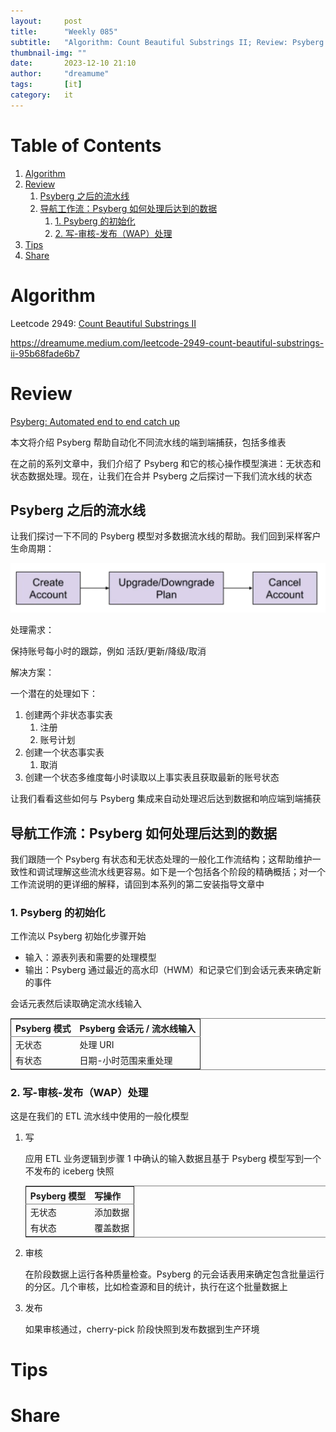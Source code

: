 ```yaml
---
layout:     post
title:      "Weekly 085"
subtitle:   "Algorithm: Count Beautiful Substrings II; Review: Psyberg: Automated end to end catch up; Tips: ; Share: "
thumbnail-img: ""
date:       2023-12-10 21:10
author:     "dreamume"
tags: 		[it]
category:   it
---
```

<head>
    <script src="https://cdn.mathjax.org/mathjax/latest/MathJax.js?config=TeX-AMS-MML_HTMLorMML" type="text/javascript"></script>
    <script type="text/x-mathjax-config">
        MathJax.Hub.Config({
            tex2jax: {
            skipTags: ['script', 'noscript', 'style', 'textarea', 'pre'],
            inlineMath: [['$','$']]
            }
        });
    </script>
</head>

# Table of Contents

1.  [Algorithm](#org9b3888b)
2.  [Review](#org805e930)
    1.  [Psyberg 之后的流水线](#orgad550f7)
    2.  [导航工作流：Psyberg 如何处理后达到的数据](#orge8c1242)
        1.  [1. Psyberg 的初始化](#org58ceeaf)
        2.  [2. 写-审核-发布（WAP）处理](#org9d65f38)
3.  [Tips](#org1a7fad1)
4.  [Share](#org90f2fbb)


<a id="org9b3888b"></a>

# Algorithm

Leetcode 2949: [Count Beautiful Substrings II](https://leetcode.com/problems/count-beautiful-substrings-ii/)

<https://dreamume.medium.com/leetcode-2949-count-beautiful-substrings-ii-95b68fade6b7>


<a id="org805e930"></a>

# Review

[Psyberg: Automated end to end catch up](https://netflixtechblog.com/3-psyberg-automated-end-to-end-catch-up-260fbe366fe2)

本文将介绍 Psyberg 帮助自动化不同流水线的端到端捕获，包括多维表

在之前的系列文章中，我们介绍了 Psyberg 和它的核心操作模型演进：无状态和状态数据处理。现在，让我们在合并 Psyberg 之后探讨一下我们流水线的状态


<a id="orgad550f7"></a>

## Psyberg 之后的流水线

让我们探讨一下不同的 Psyberg 模型对多数据流水线的帮助。我们回到采样客户生命周期：

![img](../img/psyberg_sample_customer_lifecycle.webp)

处理需求：

保持账号每小时的跟踪，例如 活跃/更新/降级/取消

解决方案：

一个潜在的处理如下：

1.  创建两个非状态事实表
    1.  注册
    2.  账号计划
2.  创建一个状态事实表
    1.  取消
3.  创建一个状态多维度每小时读取以上事实表且获取最新的账号状态

让我们看看这些如何与 Psyberg 集成来自动处理迟后达到数据和响应端到端捕获


<a id="orge8c1242"></a>

## 导航工作流：Psyberg 如何处理后达到的数据

我们跟随一个 Psyberg 有状态和无状态处理的一般化工作流结构；这帮助维护一致性和调试理解这些流水线更容易。如下是一个包括各个阶段的精确概括；对一个工作流说明的更详细的解释，请回到本系列的第二安装指导文章中


<a id="org58ceeaf"></a>

### 1. Psyberg 的初始化

工作流以 Psyberg 初始化步骤开始

-   输入：源表列表和需要的处理模型
-   输出：Psyberg 通过最近的高水印（HWM）和记录它们到会话元表来确定新的事件

会话元表然后读取确定流水线输入

<table border="2" cellspacing="0" cellpadding="6" rules="groups" frame="hsides">


<colgroup>
<col  class="org-left" />

<col  class="org-left" />
</colgroup>
<thead>
<tr>
<th scope="col" class="org-left">Psyberg 模式</th>
<th scope="col" class="org-left">Psyberg 会话元 / 流水线输入</th>
</tr>
</thead>

<tbody>
<tr>
<td class="org-left">无状态</td>
<td class="org-left">处理 URI</td>
</tr>


<tr>
<td class="org-left">有状态</td>
<td class="org-left">日期-小时范围来重处理</td>
</tr>
</tbody>
</table>


<a id="org9d65f38"></a>

### 2. 写-审核-发布（WAP）处理

这是在我们的 ETL 流水线中使用的一般化模型

1.  写

    应用 ETL 业务逻辑到步骤 1 中确认的输入数据且基于 Psyberg 模型写到一个不发布的 iceberg 快照
    
    <table border="2" cellspacing="0" cellpadding="6" rules="groups" frame="hsides">
    
    
    <colgroup>
    <col  class="org-left" />
    
    <col  class="org-left" />
    </colgroup>
    <thead>
    <tr>
    <th scope="col" class="org-left">Psyberg 模型</th>
    <th scope="col" class="org-left">写操作</th>
    </tr>
    </thead>
    
    <tbody>
    <tr>
    <td class="org-left">无状态</td>
    <td class="org-left">添加数据</td>
    </tr>
    
    
    <tr>
    <td class="org-left">有状态</td>
    <td class="org-left">覆盖数据</td>
    </tr>
    </tbody>
    </table>

2.  审核

    在阶段数据上运行各种质量检查。Psyberg 的元会话表用来确定包含批量运行的分区。几个审核，比如检查源和目的统计，执行在这个批量数据上

3.  发布

    如果审核通过，cherry-pick 阶段快照到发布数据到生产环境


<a id="org1a7fad1"></a>

# Tips


<a id="org90f2fbb"></a>

# Share


